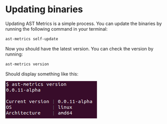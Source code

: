 # Updating binaries

Updating AST Metrics is a simple process. You can update the binaries by running the following command in your terminal:

```bash
ast-metrics self-update
```

Now you should have the latest version. You can check the version by running:

```bash
ast-metrics version
```

Should display something like this:

![](../../images/capture-version.png)